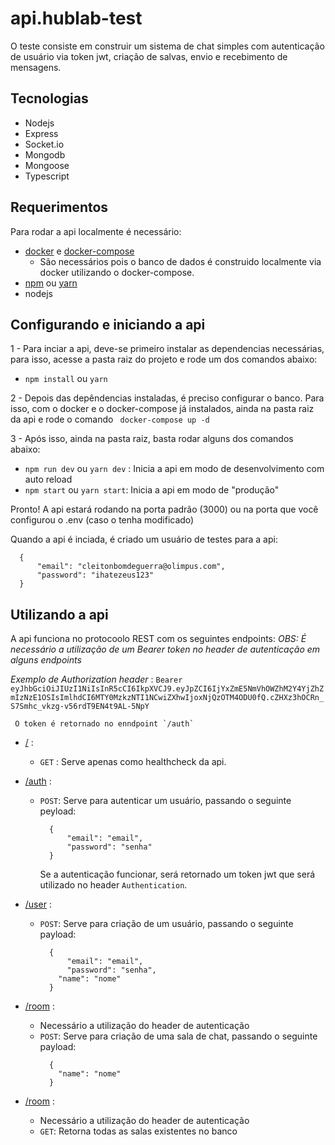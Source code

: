 # api.hublab-test

O teste consiste em construir um sistema de chat simples com autenticação de usuário via token jwt, criação de salvas, envio e recebimento de mensagens.

## Tecnologias
* Nodejs
* Express
* Socket.io
* Mongodb
* Mongoose
* Typescript

## Requerimentos
Para rodar a api localmente é necessário:

* [docker](https://docs.docker.com/engine/install/) e [docker-compose](https://docs.docker.com/compose/install/)
  * São necessários pois o banco de dados é construido localmente via docker utilizando o docker-compose.
* [npm](https://www.npmjs.com/) ou [yarn](https://classic.yarnpkg.com/lang/en/docs/install/#debian-stable)
* nodejs

## Configurando e iniciando a api
1 - Para inciar a api, deve-se primeiro instalar as dependencias necessárias, para isso, acesse a pasta raiz do projeto e rode um dos comandos abaixo:
  * `npm install` ou `yarn`
  
2 - Depois das depêndencias instaladas, é preciso configurar o banco. Para isso, com o docker e o docker-compose já instalados, ainda na pasta raiz da api e rode o comando ` docker-compose up -d`

3 - Após isso, ainda na pasta raiz, basta rodar alguns dos comandos abaixo: 
  * `npm run dev` ou `yarn dev` : Inicia a api em modo de desenvolvimento com auto reload
  * `npm start` ou `yarn start`: Inicia a api em modo de "produção"

Pronto! A api estará rodando na porta padrão (3000) ou na porta que você configurou o .env (caso o tenha modificado)

Quando a api é inciada, é criado um usuário de testes para a api:  
```
  {
	  "email": "cleitonbomdeguerra@olimpus.com",
	  "password": "ihatezeus123"
  } 
```

## Utilizando a api
A api funciona no protocoolo REST com os seguintes endpoints:
  *OBS:* _É necessário a utilização de um Bearer token no header de autenticação em alguns endpoints_
  
  *Exemplo de Authorization header* : ` Bearer eyJhbGciOiJIUzI1NiIsInR5cCI6IkpXVCJ9.eyJpZCI6IjYxZmE5NmVhOWZhM2Y4YjZhZmIzNzE1OSIsImlhdCI6MTY0MzkzNTI1NCwiZXhwIjoxNjQzOTM4ODU0fQ.cZHXz3hOCRn_S7Smhc_vkzg-v56rdT9EN4t9AL-5NpY `
    
     O token é retornado no enndpoint `/auth`
  
  * [/](http://localhost:3000) : 
    * `GET` : Serve apenas como healthcheck da api.
    
  * [/auth](http://localhost:3000/auth) : 
    * `POST`: Serve para autenticar um usuário, passando o seguinte peyload:
      ```
        {
	        "email": "email",
	        "password": "senha"
        } 
      ```
      Se a autenticação funcionar, será retornado um token jwt que será utilizado no header `Authentication`.
      
  * [/user](http://localhost:3000/user) :
    * `POST`: Serve para criação de um usuário, passando o seguinte payload: 
      ```
        {
	        "email": "email",
	        "password": "senha",
          "name": "nome"
        } 
      ```
  
  * [/room](http://localhost:3000/room) :
    * Necessário a utilização do header de autenticação
    * `POST`: Serve para criação de uma sala de chat, passando o seguinte payload: 
      ```
        {
          "name": "nome"
        } 
      ```
      
  * [/room](http://localhost:3000/room/all) :
    * Necessário a utilização do header de autenticação
    * `GET`: Retorna todas as salas existentes no banco



